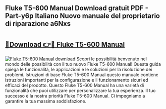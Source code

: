## Fluke T5-600 Manual Download gratuit PDF - Part-y6p Italiano Nuovo manuale del proprietario di riparazione a6Nxs

# <h2><a href="http://df91u1e.blite.top/?on=Fluke+T5-600+Manual">🔗Download 👉🔴 Fluke T5-600 Manual</a></h2>

[![Fluke T5-600 Manual download](https://i.imgur.com/lujVjoI.png)](http://df91u1e.blite.top/?on=Fluke+T5-600+Manual)
Scopri le possibilità benvenuto nel mondo delle possibilità con il tuo nuovo Fluke T5-600 Manual! Questa guida spiega le funzionalità, le applicazioni e le soluzioni per la risoluzione dei problemi. Istruzioni di base Fluke T5-600 Manual questo manuale contiene istruzioni importanti per la configurazione e il funzionamento sicuri ed efficaci del prodotto. Questo Fluke T5-600 Manual ha una varietà di funzionalità che puoi utilizzare per personalizzare la tua esperienza. Il tuo successo è la nostra priorità Fluke T5-600 Manual. Ci impegniamo a garantire la tua massima soddisfazione.
